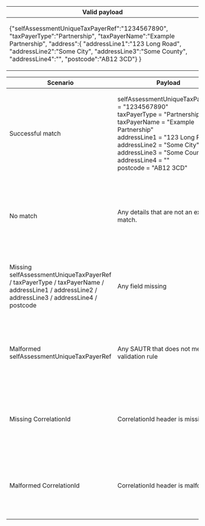 <table>
    <col width="100%">
    <thead>
    <tr>
        <th>Valid payload</th>
    </tr>
    </thead>
    <tbody>
    <tr>
        <td>
            <p>{&quot;selfAssessmentUniqueTaxPayerRef&quot;:&quot;1234567890&quot;,
                &quot;taxPayerType&quot;:&quot;Partnership&quot;,
                &quot;taxPayerName&quot;:&quot;Example Partnership&quot;,
                &quot;address&quot;:{
                    &quot;addressLine1&quot;:&quot;123 Long Road&quot;,
                    &quot;addressLine2&quot;:&quot;Some City&quot;,
                    &quot;addressLine3&quot;:&quot;Some County&quot;,
                    &quot;addressLine4&quot;:&quot;&quot;,
                    &quot;postcode&quot;:&quot;AB12 3CD&quot}
                }
            </p>
        </td>
    </tr>
    </tbody>
</table>

<table>
    <col width="25%">
    <col width="35%">
    <col width="40%">
    <thead>
    <tr>
        <th>Scenario</th>
        <th>Payload</th>
        <th>Response</th>
    </tr>
    </thead>
    <tbody>
    <tr>
        <td><p>Successful match</p>
        <td><p>selfAssessmentUniqueTaxPayerRef = &quot;1234567890&quot;
            <br/>taxPayerType = &quot;Partnership&quot;
            <br/>taxPayerName = &quot;Example Partnership&quot;
            <br/>addressLine1 = &quot;123 Long Road&quot;
            <br/>addressLine2 = &quot;Some City&quot;
            <br/>addressLine3 = &quot;Some County&quot;
            <br/>addressLine4 = &quot;&quot;
            <br/>postcode = &quot;AB12 3CD&quot;</p></td>
        <td><p>200 (OK)</p><p>Payload as response example above</p></td>
    </tr>
    <tr>
        <td><p>No match</p></td>
        <td>
            <p>Any details that are not an exact match.</p>
        </td>
        <td><p>403 (Forbidden)</p>
        <p>{ &quot;code&quot; : &quot;MATCHING_FAILED&quot;,<br/>&quot;message&quot; : &quot;There is no match for the information provided&quot; }</p></td>
    </tr>
    <tr>
          <td>
            <p>Missing selfAssessmentUniqueTaxPayerRef &#47; 
                    taxPayerType &#47; 
                    taxPayerName &#47;
                    addressLine1 &#47; 
                    addressLine2 &#47; 
                    addressLine3 &#47; 
                    addressLine4 &#47; 
                    postcode
            </p>
          </td>
          <td>Any field missing</td>
          <td><p>400 (Bad Request)</p>
          <p>{ &quot;code&quot; : &quot;INVALID_REQUEST&quot;,<br/>&quot;message&quot; : &quot;&#60;field_name&#62; is required&quot; }</p></td>
    </tr>
    <tr>
        <td><p>Malformed selfAssessmentUniqueTaxPayerRef</p></td>
        <td><p>Any SAUTR that does not meet the validation rule</p></td>
        <td>
            <p>400 (Bad Request)</p>
            <p>{ &quot;code&quot; : &quot;INVALID_REQUEST&quot;,<br/>&quot;message&quot; : &quot;Malformed SAUTR submitted&quot; }</p></td>
        </td>
    </tr>
    <tr>
        <td><p>Missing CorrelationId</p></td>
        <td><p>CorrelationId header is missing</p></td>
        <td>
            <p>400 (Bad Request)</p>
            <p>{ &quot;code&quot; : &quot;INVALID_REQUEST&quot;,<br/>&quot;message&quot; : &quot;CorrelationId is required&quot; }</p></td>
        </td>
    </tr>
    <tr>
        <td><p>Malformed CorrelationId</p></td>
        <td><p>CorrelationId header is malformed</p></td>
        <td>
            <p>400 (Bad Request)</p>
            <p>{ &quot;code&quot; : &quot;INVALID_REQUEST&quot;,<br/>&quot;message&quot; : &quot;Malformed CorrelationId&quot; }</p></td>
        </td>
    </tr>
  </tbody>
</table>